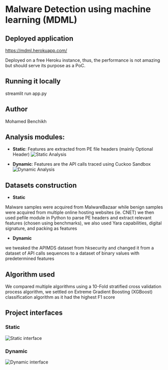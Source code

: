 # Malware Detection using machine learning (MDML)

## Deployed application

https://mdml.herokuapp.com/

Deployed on a free Heroku instance, thus, the performance is not amazing but should serve its purpose as a PoC.

## Running it locally

streamlit run app.py

## Author

Mohamed Benchikh
## Analysis modules: 
- **Static**: Features are extracted from PE file headers (mainly Optional Header)
![Static Analysis](https://user-images.githubusercontent.com/58364955/188492453-8ee68af8-1cf5-4192-a03f-56d472c243c2.png)

- **Dynamic**: Features are the API calls traced using Cuckoo Sandbox
![Dynamic Analysis](https://user-images.githubusercontent.com/58364955/188492663-6f25ca0a-f8e1-4e1f-8810-58e4d8799821.png)

## Datasets construction
- **Static**

Malware samples were acquired from MalwareBazaar while benign samples were acquired from multiple online hosting websites (ie. CNET)
we then used pefile module in Python to parse PE headers and extract relevant features (chosen using benchmarks), we also used Yara capabilities, digital signature, and packing as features 

- **Dynamic**

we tweaked the APIMDS dataset from hksecurity and changed it from a dataset of API calls sequences to a dataset of binary values with predetermined features

## Algorithm used

We compared multiple algorithms using a 10-Fold stratified cross validation process algorithm, we settled on Extreme Gradient Boosting (XGBoost) classification algorithm as it had the highest F1 score

## Project interfaces

### Static
![Static interface](https://user-images.githubusercontent.com/58364955/188493379-e5cc0e6c-28db-4732-8acb-08b6d586cc83.png)
### Dynamic
![Dynamic interface](https://user-images.githubusercontent.com/58364955/188493424-bc971958-09bd-415f-afd7-632dfb85f310.png)

